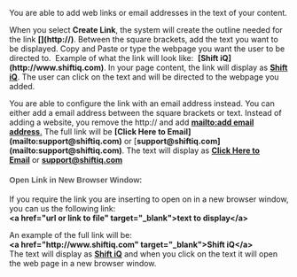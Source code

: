 <p>You are able to add web links or email addresses in the text of your content.</p><p>When you select&nbsp;<span style="font-weight: 700;">Create Link</span>, the system will create the outline needed for the link&nbsp;<span style="font-weight: 700;">[](http://)</span>.&nbsp;Between the square brackets, add the text you want to be displayed. Copy and Paste or type the webpage you want the user to be directed to.&nbsp; Example of what the link will look like:&nbsp;&nbsp;<span style="font-weight: 700;">[Shift iQ](http://www.shiftiq.com)</span>. In your page content, the link will display as&nbsp;<a href="http://www.shiftiq.com/" target="_blank"><span style="font-weight: 700;">Shift iQ</span></a>. The&nbsp;user can click on the text and will be directed to the webpage you added.</p><p>You are able to configure the link with an email address instead. You can either add a email address between the square brackets or text. Instead of adding a website, you remove the http:// and add&nbsp;<a href="mailto:support@insite.com." target="_blank"><span style="font-weight: 700;">mailto:add email address</span>.</a>&nbsp;The full link will be&nbsp;<span style="font-weight: 700;">[Click Here to Email](mailto:support@shiftiq.com)</span>&nbsp;or [<span style="font-weight: 700;">support@shiftiq.com](mailto:support@shiftiq.com)</span>. The text will display as&nbsp;<a href="mailto:support@shiftiq.com" target="_blank"><span style="font-weight: 700;">Click Here to Email</span></a>&nbsp;or&nbsp;<a href="mailto:support@shiftiq.com" target="_blank"><span style="font-weight: 700;">support@shiftiq.com</span></a></p><h4 style="font-family: Calibri, &quot;Source Sans Pro&quot;, Helvetica, Arial; color: rgb(84, 84, 84);"><span style="color: inherit; font-family: inherit;">Open Link in New Browser Window:</span></h4><p>If you require the link you are inserting to open on in a new browser window, you can us the following link:<br><span style="font-weight: 700;">&lt;a href="url or link to file" target="_blank"&gt;text to display&lt;/a&gt;</span></p><p>An example of the full link will be:<br><span style="font-weight: 700;">&lt;a href="</span><span style="font-weight: 700;">http://www.shiftiq.com</span><span style="font-weight: 700;">" target="_blank"&gt;Shift iQ</span><span style="font-weight: 700;">&lt;/a&gt;<br></span>The text will display as&nbsp;<a href="http://www.shiftiq.com/" target="_blank" style="background-color: rgb(255, 255, 255);"><span style="font-weight: 700;">Shift iQ</span></a>&nbsp;and when you click on the text it will open the web page in a new browser window.</p>